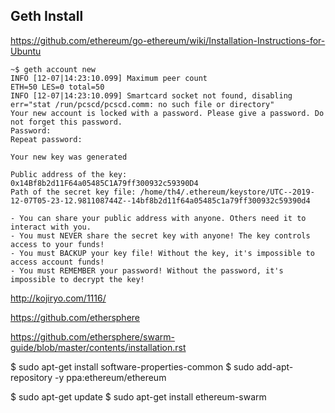 ## Geth Install

https://github.com/ethereum/go-ethereum/wiki/Installation-Instructions-for-Ubuntu

```
~$ geth account new
INFO [12-07|14:23:10.099] Maximum peer count                       ETH=50 LES=0 total=50
INFO [12-07|14:23:10.099] Smartcard socket not found, disabling    err="stat /run/pcscd/pcscd.comm: no such file or directory"
Your new account is locked with a password. Please give a password. Do not forget this password.
Password: 
Repeat password: 

Your new key was generated

Public address of the key:   0x14Bf8b2d11F64a05485C1A79ff300932c59390D4
Path of the secret key file: /home/th4/.ethereum/keystore/UTC--2019-12-07T05-23-12.981108744Z--14bf8b2d11f64a05485c1a79ff300932c59390d4

- You can share your public address with anyone. Others need it to interact with you.
- You must NEVER share the secret key with anyone! The key controls access to your funds!
- You must BACKUP your key file! Without the key, it's impossible to access account funds!
- You must REMEMBER your password! Without the password, it's impossible to decrypt the key!
```


http://kojiryo.com/1116/

https://github.com/ethersphere


https://github.com/ethersphere/swarm-guide/blob/master/contents/installation.rst

$ sudo apt-get install software-properties-common
$ sudo add-apt-repository -y ppa:ethereum/ethereum

$ sudo apt-get update
$ sudo apt-get install ethereum-swarm
